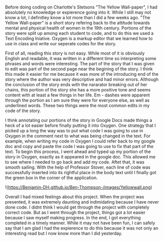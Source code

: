 Before doing coding on Charlotte's Stetsons "The Yellow Wall-paper", I had absolutely no knowledge or expierence going into it. While I still may not know a lot, I definitley know a lot more than I did a few weeks ago. "The Yellow Wall-paper" is a short story refering back to the attitude towards mental and physical health of women in the 19th century. Portions of the story were split up among each student to code, and to do this we used a Text Encoding Iniative. Oxygen is a markup editor that we learned how to use in class and write our seperate codes for the story. 

First of all, reading this story is not easy. While most of it is obviously English and readable, it was written in a different time so interpreting some phrases and words were interesting. The part of the story that I was given to edit was part of the second page near the begining of the story. I think this made it easier for me because it was more of the introducing end of the story where the author was very descriptive and had minor errors. Although the conclusion of the story ends with the nararator breaking out of her chains, this portion of the story she has a more positive tone and seems content with at least a few things in her life. Em - dashes were apparent through the portion as I am sure they were for everyone else, as well as underlined words. These two things were the most common edits in my code of the story. 

I think annotating our portions of the story in Google Docs made things a heck of a lot easier before finally putting it into Oxygen. One strategy that I picked up a long the way was to put what code I was going to use in Oxygen in the comment next to what was being changed in the text. For example, when writing my code in Oxygen I could refer back to my google doc and copy and paste the code I was going to use to fix that part of the text. To begin this process, I went ahead and typed up my portion of the story in Oxygen, exactly as it appeared in the google doc. This allowed me to see where I needed to go back and add my code. Aftet that, it was smooth sailing. With the help of Professor Stover, each line of code was successfully inserted into its rightful place in the body text until I finally got the green box in the corner of the application. 

!(https://Benjamin-DH.github.io/Ben-Thompson-/images/Yellowwall.png)

Overall I had mixed feelings about this project. When the project was presented, it was extremely daunting and indimidating because I have never done code. I didnt think I would get through the project with completely correct code. But as I went through the project, things got a lot easier because I saw myself making progress. In the end, I got everything completed in a timely manner. While it may not have been fun, I can safely say that I am glad I had the expierence to do this because it was not only an interesting read but I now know more than I did yesterday. 
